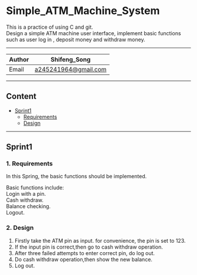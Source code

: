 # Simple_ATM_Machine_System
This is a practice of using C and git.   
Design a simple ATM machine user interface, implement basic functions such as user log in , deposit money and withdraw money.
***
|Author|Shifeng_Song|
|---|---
|Email|a245241964@gmail.com

***
## Content
* [Sprint1](Sprint1)
  * [Requirements](Requirements)
  * [Design](Design)
***
## Sprint1
### 1. Requirements
In this Spring, the basic functions should be implemented.  

Basic functions include:  
	Login with a pin.   
	Cash withdraw.   
	Balance checking.   
	Logout.  

### 2. Design

1. Firstly take the ATM pin as input. for convenience, the pin is set to 123.
2. If the input pin is correct,then go to cash withdraw operation.
3. After three failed attempts to enter correct pin, do log out.
4. Do cash withdraw operation,then show the new balance.
5. Log out.
